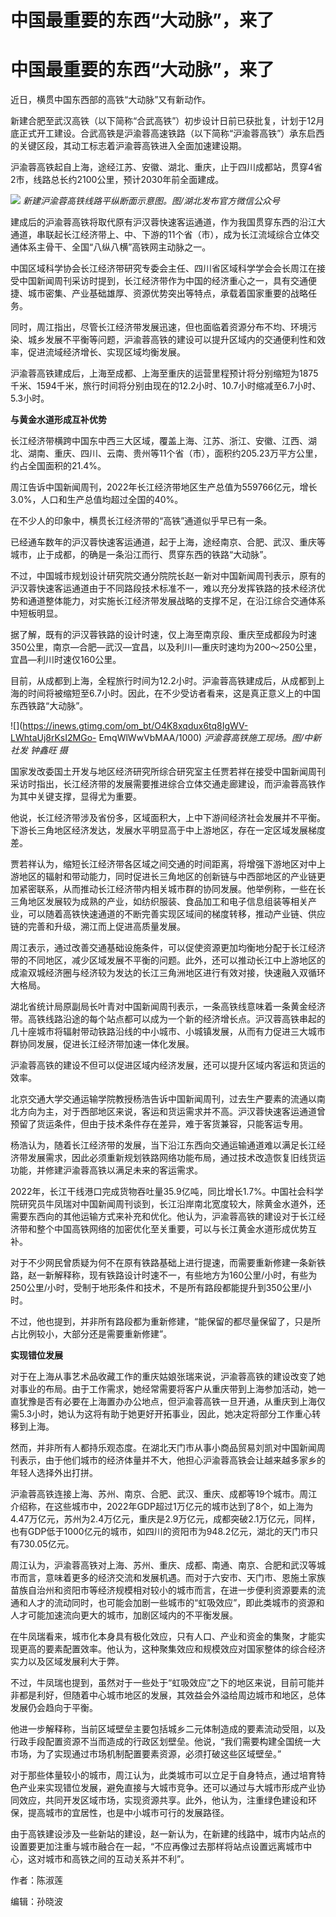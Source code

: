# 中国最重要的东西“大动脉”，来了

# 中国最重要的东西“大动脉”，来了

近日，横贯中国东西部的高铁“大动脉”又有新动作。

新建合肥至武汉高铁（以下简称“合武高铁”）初步设计日前已获批复，计划于12月底正式开工建设。合武高铁是沪渝蓉高速铁路（以下简称“沪渝蓉高铁”）承东启西的关键区段，其动工标志着沪渝蓉高铁进入全面加速建设期。

沪渝蓉高铁起自上海，途经江苏、安徽、湖北、重庆，止于四川成都站，贯穿4省2市，线路总长约2100公里，预计2030年前全面建成。

![](https://inews.gtimg.com/om_bt/OByLbfEKpqlYwCjooTTTOv8_Kf2qbmFE177QxVH_qKI0gAA/1000)
_新建沪渝蓉高铁线路平纵断面示意图。图/湖北发布官方微信公众号_

建成后的沪渝蓉高铁将取代原有沪汉蓉快速客运通道，作为我国贯穿东西的沿江大通道，串联起长江经济带上、中、下游的11个省（市），成为长江流域综合立体交通体系主骨干、全国“八纵八横”高铁网主动脉之一。

中国区域科学协会长江经济带研究专委会主任、四川省区域科学学会会长周江在接受中国新闻周刊采访时提到，长江经济带作为中国的经济重心之一，具有交通便捷、城市密集、产业基础雄厚、资源优势突出等特点，承载着国家重要的战略任务。

同时，周江指出，尽管长江经济带发展迅速，但也面临着资源分布不均、环境污染、城乡发展不平衡等问题，沪渝蓉高铁的建设可以提升区域内的交通便利性和效率，促进流域经济增长、实现区域均衡发展。

沪渝蓉高铁建成后，上海至成都、上海至重庆的运营里程预计将分别缩短为1875千米、1594千米，旅行时间将分别由现在的12.2小时、10.7小时缩减至6.7小时、5.3小时。

**与黄金水道形成互补优势**

长江经济带横跨中国东中西三大区域，覆盖上海、江苏、浙江、安徽、江西、湖北、湖南、重庆、四川、云南、贵州等11个省（市），面积约205.23万平方公里，约占全国面积的21.4%。

周江告诉中国新闻周刊，2022年长江经济带地区生产总值为559766亿元，增长3.0%，人口和生产总值均超过全国的40%。

在不少人的印象中，横贯长江经济带的“高铁”通道似乎早已有一条。

已经通车数年的沪汉蓉快速客运通道，起于上海，途经南京、合肥、武汉、重庆等城市，止于成都，的确是一条沿江而行、贯穿东西的铁路“大动脉”。

不过，中国城市规划设计研究院交通分院院长赵一新对中国新闻周刊表示，原有的沪汉蓉快速客运通道由于不同路段技术标准不一，难以充分发挥铁路的技术经济优势和通道整体能力，对实施长江经济带发展战略的支撑不足，在沿江综合交通体系中短板明显。

据了解，既有的沪汉蓉铁路的设计时速，仅上海至南京段、重庆至成都段为时速350公里，南京—合肥—武汉—宜昌，以及利川—重庆时速均为200～250公里，宜昌—利川时速仅160公里。

目前，从成都到上海，全程旅行时间为12.2小时。沪渝蓉高铁建成后，从成都到上海的时间将被缩短至6.7小时。因此，在不少受访者看来，这是真正意义上的中国东西铁路“大动脉”。

![](https://inews.gtimg.com/om_bt/O4K8xqdux6tq8IgWV-LWhtaUj8rKsI2MGo-
EmqWlWwVbMAA/1000) _沪渝蓉高铁施工现场。图/中新社发 钟鑫旺 摄_

国家发改委国土开发与地区经济研究所综合研究室主任贾若祥在接受中国新闻周刊采访时指出，长江经济带的发展需要推进综合立体交通走廊建设，而沪渝蓉高铁作为其中关键支撑，显得尤为重要。

他说，长江经济带涉及省份多，区域面积大，上中下游间经济社会发展并不平衡。下游长三角地区经济发达，发展水平明显高于中上游地区，存在一定区域发展梯度差。

贾若祥认为，缩短长江经济带各区域之间交通的时间距离，将增强下游地区对中上游地区的辐射和带动能力，同时促进长三角地区的创新链与中西部地区的产业链更加紧密联系，从而推动长江经济带内相关城市群的协同发展。他举例称，一些在长三角地区发展较为成熟的产业，如纺织服装、食品加工和电子信息组装等相关产业，可以随着高铁快速通道的不断完善实现区域间的梯度转移，推动产业链、供应链的完善和升级，溯江而上促进高质量发展。

周江表示，通过改善交通基础设施条件，可以促使资源更加均衡地分配于长江经济带的不同地区，减少区域发展不平衡的问题。此外，还可以推动长江中上游地区的成渝双城经济圈与经济较为发达的长江三角洲地区进行有效对接，快速融入双循环大格局。

湖北省统计局原副局长叶青对中国新闻周刊表示，一条高铁线意味着一条黄金经济带。高铁线路沿途的每个站点都可以成为一个新的经济增长点。沪汉蓉高铁串起的几十座城市将辐射带动铁路沿线的中小城市、小城镇发展，从而有力促进三大城市群协同发展，促进长江经济带加速一体化发展。

沪渝蓉高铁的建设不但可以促进区域内经济发展，还可以提升区域内客运和货运的效率。

北京交通大学交通运输学院教授杨浩告诉中国新闻周刊，过去生产要素的流通以南北方向为主，对于西部地区来说，客运和货运需求并不高。沪汉蓉快速客运通道曾预留了货运条件，但由于技术条件存在差异，难于客货兼容，只能客运专用。

杨浩认为，随着长江经济带的发展，当下沿江东西向交通运输通道难以满足长江经济带发展需求，因此必须重新规划铁路网络功能布局，通过技术改造恢复旧线货运功能，并修建沪渝蓉高铁以满足未来的客运需求。

2022年，长江干线港口完成货物吞吐量35.9亿吨，同比增长1.7%。中国社会科学院研究员牛凤瑞对中国新闻周刊谈到，长江沿岸南北宽度较大，除黄金水道外，还需要东西向的其他运输方式来补充和优化。他认为，沪渝蓉高铁的建设对于长江经济带和整个中国高铁网络的加密优化至关重要，可以与长江黄金水道形成优势互补。

对于不少网民曾质疑为何不在原有铁路基础上进行提速，而需要重新修建一条新铁路，赵一新解释称，现有铁路设计时速不一，有些地方为160公里/小时，有些为250公里/小时，受制于地形条件和技术，不是所有路段都能提升到350公里/小时。

不过，他也提到，并非所有路段都为重新修建，“能保留的都尽量保留了，只是所占比例较小，大部分还是需要重新修建”。

**实现错位发展**

对于在上海从事艺术品收藏工作的重庆姑娘张瑞来说，沪渝蓉高铁的建设改变了她对事业的布局。由于工作需求，她经常需要将客户从重庆带到上海参加活动，她一直犹豫是否有必要在上海置办办公地点，但沪渝蓉高铁一旦开通，从重庆到上海仅需5.3小时，她认为这将有助于她更好开拓事业，因此，她决定将部分工作重心转移到上海。

然而，并非所有人都持乐观态度。在湖北天门市从事小商品贸易刘凯对中国新闻周刊表示，由于他们城市的经济体量并不大，他担心沪渝蓉高铁会让越来越多家乡的年轻人选择外出打拼。

沪渝蓉高铁连接上海、苏州、南京、合肥、武汉、重庆、成都等19个城市。周江介绍称，在这些城市中，2022年GDP超过1万亿元的城市达到了8个，如上海为4.47万亿元，苏州为2.4万亿元，重庆是2.9万亿元，成都突破2.1万亿元，同样，也有GDP低于1000亿元的城市，如四川的资阳市为948.2亿元，湖北的天门市只有730.05亿元。

周江认为，沪渝蓉高铁对上海、苏州、重庆、成都、南通、南京、合肥和武汉等城市而言，意味着更多的经济交流和发展机遇。而对于六安市、天门市、恩施土家族苗族自治州和资阳市等经济规模相对较小的城市而言，在进一步便利资源要素的流通和人才的流动同时，也可能会加剧一些城市的“虹吸效应”，即此类城市的资源和人才可能加速流向更大的城市，加剧区域内的不平衡发展。

在牛凤瑞看来，城市化本身具有极化效应，只有人口、产业和资金的集聚，才能实现更高的要素配置效率。他认为，这种聚集效应和规模效应对国家整体的综合经济实力以及区域发展利大于弊。

不过，牛凤瑞也提到，虽然对于一些处于“虹吸效应”之下的地区来说，目前可能并非都是利好，但随着中心城市地区的发展，其效益会外溢给周边城市和地区，总体发展仍会趋向于平衡。

他进一步解释称，当前区域壁垒主要包括城乡二元体制造成的要素流动受阻，以及行政手段配置资源不当而造成的行政区划壁垒。他说，“我们需要构建全国统一大市场，为了实现通过市场机制配置要素资源，必须打破这些区域壁垒。”

对于那些体量较小的城市，周江认为，此类城市可以立足于自身特点，通过培育特色产业来实现错位发展，避免直接与大城市竞争。还可以通过与大城市形成产业协同效应，共同开发区域市场，实现资源共享。此外，他认为，注重绿色建设和环保，提高城市的宜居性，也是中小城市可行的发展路径。

由于高铁建设涉及一些新站的建设，赵一新认为，在新建的线路中，城市内站点的设置要更加注重与城市融合在一起，“不应再像过去那样将站点设置远离城市中心，这对城市和高铁之间的互动关系并不利”。

作者：陈淑莲

编辑：孙晓波

